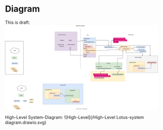 # Diagram
This is draft:
![Diagram test](/Diagram.drawio.svg)


High-Level System-Diagram:
![High-Level](/High-Level Lotus-system diagram.drawio.svg)
